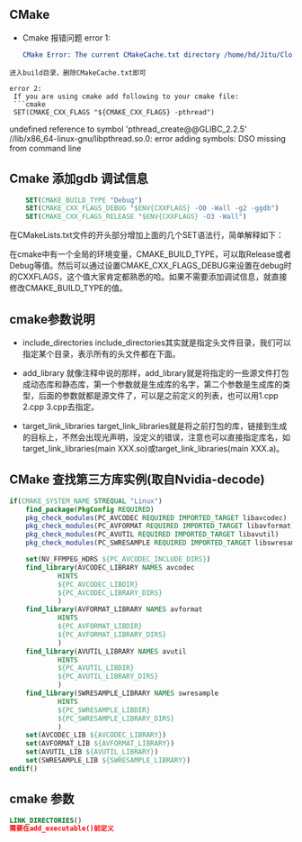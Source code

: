 ## CMake

- Cmake 报错问题
  error 1:
  
  ```cmake
  CMake Error: The current CMakeCache.txt directory /home/hd/Jitu/CloudStaring/cloudstaringSrc/linux_camera/VideoManager/CMakeCache.txt is different than the directory /home/zhuoshi/camera_pose_wkw/VideoStructure_alg/VideoManager where CMakeCache.txt was created. This may result in binaries being created in the wrong place. If you are not sure, reedit the CMakeCache.txt
  ```

```
进入build目录，删除CMakeCache.txt即可

error 2:
 If you are using cmake add following to your cmake file:
 ```cmake
 SET(CMAKE_CXX_FLAGS "${CMAKE_CXX_FLAGS} -pthread")
```

undefined reference to symbol 'pthread_create@@GLIBC_2.2.5'
//lib/x86_64-linux-gnu/libpthread.so.0: error adding symbols: DSO missing from command line

## Cmake 添加gdb 调试信息

```cmake
    SET(CMAKE_BUILD_TYPE "Debug")
    SET(CMAKE_CXX_FLAGS_DEBUG "$ENV{CXXFLAGS} -O0 -Wall -g2 -ggdb")
    SET(CMAKE_CXX_FLAGS_RELEASE "$ENV{CXXFLAGS} -O3 -Wall")
```

在CMakeLists.txt文件的开头部分增加上面的几个SET语法行，简单解释如下：

在cmake中有一个全局的环境变量，CMAKE_BUILD_TYPE，可以取Release或者Debug等值。然后可以通过设置CMAKE_CXX_FLAGS_DEBUG来设置在debug时的CXXFLAGS，这个值大家肯定都熟悉的哈。如果不需要添加调试信息，就直接修改CMAKE_BUILD_TYPE的值。

## cmake参数说明

- include_directories
  include_directories其实就是指定头文件目录，我们可以指定某个目录，表示所有的头文件都在下面。

- add_library
  就像注释中说的那样，add_library就是将指定的一些源文件打包成动态库和静态库，第一个参数就是生成库的名字，第二个参数是生成库的类型，后面的参数就都是源文件了，可以是之前定义的列表，也可以用1.cpp 2.cpp 3.cpp去指定。

- target_link_libraries
  target_link_libraries就是将之前打包的库，链接到生成的目标上，不然会出现光声明，没定义的错误，注意也可以直接指定库名，如target_link_libraries(main XXX.so)或target_link_libraries(main XXX.a)。

## CMake 查找第三方库实例(取自Nvidia-decode)

```cmake
if(CMAKE_SYSTEM_NAME STREQUAL "Linux")
    find_package(PkgConfig REQUIRED)
    pkg_check_modules(PC_AVCODEC REQUIRED IMPORTED_TARGET libavcodec)
    pkg_check_modules(PC_AVFORMAT REQUIRED IMPORTED_TARGET libavformat)
    pkg_check_modules(PC_AVUTIL REQUIRED IMPORTED_TARGET libavutil)
    pkg_check_modules(PC_SWRESAMPLE REQUIRED IMPORTED_TARGET libswresample)

    set(NV_FFMPEG_HDRS ${PC_AVCODEC_INCLUDE_DIRS})
    find_library(AVCODEC_LIBRARY NAMES avcodec
            HINTS
            ${PC_AVCODEC_LIBDIR}
            ${PC_AVCODEC_LIBRARY_DIRS}
            )
    find_library(AVFORMAT_LIBRARY NAMES avformat
            HINTS
            ${PC_AVFORMAT_LIBDIR}
            ${PC_AVFORMAT_LIBRARY_DIRS}
            )
    find_library(AVUTIL_LIBRARY NAMES avutil
            HINTS
            ${PC_AVUTIL_LIBDIR}
            ${PC_AVUTIL_LIBRARY_DIRS}
            )
    find_library(SWRESAMPLE_LIBRARY NAMES swresample
            HINTS
            ${PC_SWRESAMPLE_LIBDIR}
            ${PC_SWRESAMPLE_LIBRARY_DIRS}
            )
    set(AVCODEC_LIB ${AVCODEC_LIBRARY})
    set(AVFORMAT_LIB ${AVFORMAT_LIBRARY})
    set(AVUTIL_LIB ${AVUTIL_LIBRARY})
    set(SWRESAMPLE_LIB ${SWRESAMPLE_LIBRARY})
endif()
```



## cmake 参数

```cmake
LINK_DIRECTORIES()
需要在add_executable()前定义
```


